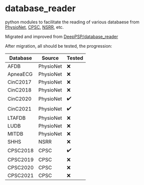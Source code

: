 # database_reader
python modules to facilitate the reading of various databaese from [PhysioNet](https://physionet.org/), [CPSC](http://www.icbeb.org/#), [NSRR](https://sleepdata.org/), etc.

Migrated and improved from [DeepPSP/database_reader](https://github.com/DeepPSP/database_reader)

After migration, all should be tested, the progression:

| Database      | Source    | Tested             |
| ------------- | --------- | ------------------ |
| AFDB          | PhysioNet | :x:                |
| ApneaECG      | PhysioNet | :x:                |
| CinC2017      | PhysioNet | :x:                |
| CinC2018      | PhysioNet | :x:                |
| CinC2020      | PhysioNet | :heavy_check_mark: |
| CinC2021      | PhysioNet | :heavy_check_mark: |
| LTAFDB        | PhysioNet | :x:                |
| LUDB          | PhysioNet | :x:                |
| MITDB         | PhysioNet | :x:                |
| SHHS          | NSRR      | :x:                |
| CPSC2018      | CPSC      | :heavy_check_mark: |
| CPSC2019      | CPSC      | :x:                |
| CPSC2020      | CPSC      | :x:                |
| CPSC2021      | CPSC      | :x:                |
